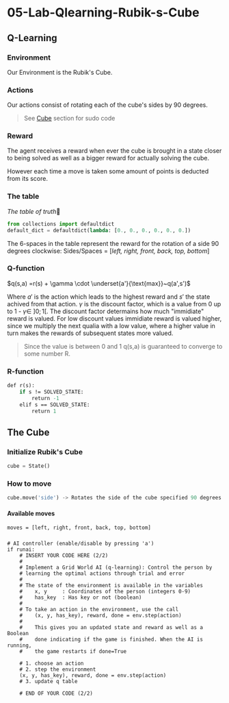 # 05-Lab-Qlearning-Rubik-s-Cube

## Q-Learning

### Environment

Our Environment is the Rubik's Cube.

### Actions

Our actions consist of rotating each of the cube's sides
by 90 degrees.
> See [Cube](#the-cube) section for sudo code 
### Reward

The agent receives a reward when ever the cube is brought in a state closer to
being solved as well as a bigger reward for actually solving the cube.

However each time a move is taken some amount of points is deducted from its score.

### The table

_The table of truth_:rainbow:
```Python
from collections import defaultdict
default_dict = defaultdict(lambda: [0., 0., 0., 0., 0., 0.])
```

The 6-spaces in the table represent the reward for the rotation of a side 90 degrees clockwise:
Sides/Spaces = [_left, right, front, back, top, bottom_]

### Q-function

$q(s,a) =r(s) + \gamma \cdot \underset{a'}{\text{max}}~q(a',s')$

Where $a'$ is the action which leads to the highest reward and $s'$ the state achived from that action.
$\gamma$ is the discount factor, which is a value from 0 up to 1 - $\gamma \in ~]0;1[$.
The discount factor determains how much "immidiate" reward is valued. For low discount values immidiate reward is valued higher, since we multiply the next qualia with a low value, where a higher value in turn makes the rewards of subsequent states more valued.
> Since the value is between 0 and 1 q(s,a) is guaranteed to converge to some number R. 

### R-function

```Ocaml
def r(s):
    if s != SOLVED_STATE:
        return -1
    elif s == SOLVED_STATE:
        return 1
```

## The Cube
### Initialize Rubik's Cube

```Python
cube = State()
```

### How to move

```Python
cube.move('side') -> Rotates the side of the cube specified 90 degrees clockwise
```
#### Available moves

`moves = [left, right, front, back, top, bottom]`


###
    # AI controller (enable/disable by pressing 'a')
    if runai:
        # INSERT YOUR CODE HERE (2/2)
        #
        # Implement a Grid World AI (q-learning): Control the person by 
        # learning the optimal actions through trial and error
        #
        # The state of the environment is available in the variables
        #    x, y     : Coordinates of the person (integers 0-9)
        #    has_key  : Has key or not (boolean)
        #
        # To take an action in the environment, use the call
        #    (x, y, has_key), reward, done = env.step(action)
        #
        #    This gives you an updated state and reward as well as a Boolean 
        #    done indicating if the game is finished. When the AI is running, 
        #    the game restarts if done=True

        # 1. choose an action
        # 2. step the environment
        (x, y, has_key), reward, done = env.step(action)
        # 3. update q table

        # END OF YOUR CODE (2/2)
